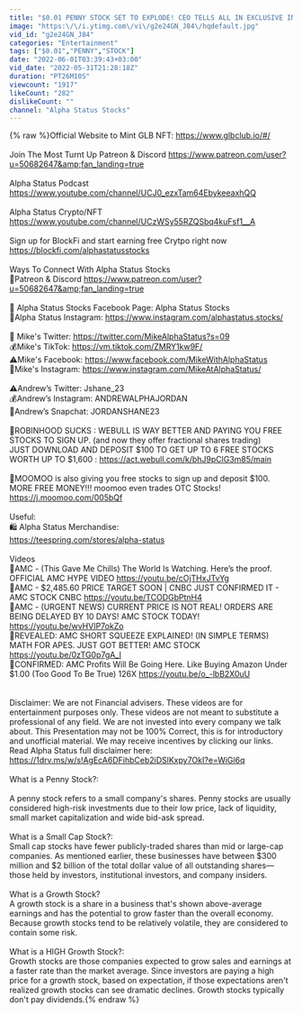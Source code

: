 ```yaml
---
title: "$0.01 PENNY STOCK SET TO EXPLODE! CEO TELLS ALL IN EXCLUSIVE INTERVIEW ⚠️"
image: "https:\/\/i.ytimg.com\/vi\/g2e24GN_J84\/hqdefault.jpg"
vid_id: "g2e24GN_J84"
categories: "Entertainment"
tags: ["$0.01","PENNY","STOCK"]
date: "2022-06-01T03:39:43+03:00"
vid_date: "2022-05-31T21:28:18Z"
duration: "PT26M10S"
viewcount: "1917"
likeCount: "282"
dislikeCount: ""
channel: "Alpha Status Stocks"
---
```

{% raw %}Official Website to Mint GLB NFT: <a rel="nofollow" target="blank" href="https://www.glbclub.io/#/">https://www.glbclub.io/#/</a><br /><br />Join The Most Turnt Up Patreon &amp; Discord <a rel="nofollow" target="blank" href="https://www.patreon.com/user?u=50682647&amp;fan_landing=true">https://www.patreon.com/user?u=50682647&amp;fan_landing=true</a> <br /><br />Alpha Status Podcast <a rel="nofollow" target="blank" href="https://www.youtube.com/channel/UCJ0_ezxTam64EbykeeaxhQQ">https://www.youtube.com/channel/UCJ0_ezxTam64EbykeeaxhQQ</a><br /><br />Alpha Status Crypto/NFT <a rel="nofollow" target="blank" href="https://www.youtube.com/channel/UCzWSy55RZQSbq4kuFsf1__A">https://www.youtube.com/channel/UCzWSy55RZQSbq4kuFsf1__A</a><br /><br />Sign up for BlockFi and start earning free Crytpo right now <a rel="nofollow" target="blank" href="https://blockfi.com/alphastatusstocks">https://blockfi.com/alphastatusstocks</a><br /><br />Ways To Connect With Alpha Status Stocks<br />🏡Patreon &amp; Discord <a rel="nofollow" target="blank" href="https://www.patreon.com/user?u=50682647&amp;fan_landing=true">https://www.patreon.com/user?u=50682647&amp;fan_landing=true</a><br /><br />🧰 Alpha Status Stocks Facebook Page: Alpha Status Stocks<br />🎥Alpha Status Instagram: <a rel="nofollow" target="blank" href="https://www.instagram.com/alphastatus.stocks/">https://www.instagram.com/alphastatus.stocks/</a> <br /><br />🤵 Mike's Twitter: <a rel="nofollow" target="blank" href="https://twitter.com/MikeAlphaStatus?s=09">https://twitter.com/MikeAlphaStatus?s=09</a><br />💰Mike's TikTok: <a rel="nofollow" target="blank" href="https://vm.tiktok.com/ZMRY1kw9F/">https://vm.tiktok.com/ZMRY1kw9F/</a><br />⚠️Mike's Facebook: <a rel="nofollow" target="blank" href="https://www.facebook.com/MikeWithAlphaStatus">https://www.facebook.com/MikeWithAlphaStatus</a><br />🤑Mike's Instagram: <a rel="nofollow" target="blank" href="https://www.instagram.com/MikeAtAlphaStatus/">https://www.instagram.com/MikeAtAlphaStatus/</a><br /> <br />⚠️Andrew’s Twitter: Jshane_23<br />💰Andrew’s Instagram: ANDREWALPHAJORDAN<br />🤵Andrew’s Snapchat: JORDANSHANE23<br /><br />🔴ROBINHOOD SUCKS : WEBULL IS WAY BETTER AND PAYING YOU FREE STOCKS TO SIGN UP. (and now they offer fractional shares trading)<br />JUST DOWNLOAD AND DEPOSIT $100 TO GET UP TO 6 FREE STOCKS WORTH UP TO $1,600 : <a rel="nofollow" target="blank" href="https://act.webull.com/k/bhJ9pClG3m85/main">https://act.webull.com/k/bhJ9pClG3m85/main</a>  <br /><br />🔴MOOMOO is also giving you free stocks to sign up and deposit $100. MORE FREE MONEY!!! moomoo even trades OTC Stocks! <a rel="nofollow" target="blank" href="https://j.moomoo.com/005bQf">https://j.moomoo.com/005bQf</a><br /><br />Useful:<br />🛍️ Alpha Status Merchandise:<br /><a rel="nofollow" target="blank" href="https://teespring.com/stores/alpha-status">https://teespring.com/stores/alpha-status</a> <br /><br />Videos<br />🔴AMC - (This Gave Me Chills) The World Is Watching. Here’s the proof. OFFICIAL AMC HYPE VIDEO <a rel="nofollow" target="blank" href="https://youtu.be/cOjTHxJTvYg">https://youtu.be/cOjTHxJTvYg</a><br />🔴AMC - $2,485.60 PRICE TARGET SOON | CNBC JUST CONFIRMED IT - AMC STOCK CNBC <a rel="nofollow" target="blank" href="https://youtu.be/TCODGbPtnH4">https://youtu.be/TCODGbPtnH4</a><br />🔴AMC - (URGENT NEWS) CURRENT PRICE IS NOT REAL! ORDERS ARE BEING DELAYED BY 10 DAYS! AMC STOCK TODAY! <a rel="nofollow" target="blank" href="https://youtu.be/wvHVIP7okZo">https://youtu.be/wvHVIP7okZo</a><br />🔴REVEALED: AMC SHORT SQUEEZE EXPLAINED! (IN SIMPLE TERMS) MATH FOR APES. JUST GOT BETTER! AMC STOCK <a rel="nofollow" target="blank" href="https://youtu.be/0zTG0p7gA_I">https://youtu.be/0zTG0p7gA_I</a><br />🔴CONFIRMED: AMC Profits Will Be Going Here. Like Buying Amazon Under $1.00 (Too Good To Be True) 126X <a rel="nofollow" target="blank" href="https://youtu.be/o_-lbB2X0uU">https://youtu.be/o_-lbB2X0uU</a><br /><br /><br />Disclaimer: We are not Financial advisers. These videos are for entertainment purposes only. These videos are not meant to substitute a professional of any field. We are not invested into every company we talk about. This Presentation may not be 100% Correct, this is for introductory and unofficial material. We may receive incentives by clicking our links. Read Alpha Status full disclaimer here: <a rel="nofollow" target="blank" href="https://1drv.ms/w/s!AgEcA6DFihbCeb2iDSlKxpy7OkI?e=WiGl6q">https://1drv.ms/w/s!AgEcA6DFihbCeb2iDSlKxpy7OkI?e=WiGl6q</a> <br /><br />What is a Penny Stock?:<br /><br />A penny stock refers to a small company's shares. Penny stocks are usually considered high-risk investments due to their low price, lack of liquidity, small market capitalization and wide bid-ask spread.<br /><br />What is a Small Cap Stock?:<br />Small cap stocks have fewer publicly-traded shares than mid or large-cap companies. As mentioned earlier, these businesses have between $300 million and $2 billion of the total dollar value of all outstanding shares—those held by investors, institutional investors, and company insiders.<br /><br />What is a Growth Stock?<br />A growth stock is a share in a business that's shown above-average earnings and has the potential to grow faster than the overall economy. Because growth stocks tend to be relatively volatile, they are considered to contain some risk.<br /><br />What is a HIGH Growth Stock?:<br />Growth stocks are those companies expected to grow sales and earnings at a faster rate than the market average. Since investors are paying a high price for a growth stock, based on expectation, if those expectations aren't realized growth stocks can see dramatic declines. Growth stocks typically don't pay dividends.{% endraw %}
